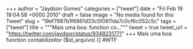 
+++
author = "Jaydson Gomes"
categories = ["tweet"]
date = "Fri Feb 19 19:04:58 +0000 2010"
draft = false
image = "No media found for this Tweet"
slug = "19ef7987b1f6861d33c5f0811da7c0cf6c052c5c"
tags = ["tweet"]
title = """Mais uma boa: function co..."""
tweet = true
tweet_url = "https://twitter.com/jaydson/status/9348231771"
+++
Mais uma boa: function contabilizeitor ($id_arquivo) {} #WTF
